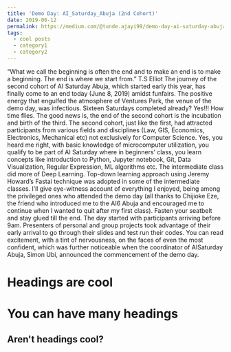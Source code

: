 ```yaml
---
title: 'Demo Day: AI_Saturday_Abuja (2nd Cohort)'
date: 2019-06-12
permalink: https://medium.com/@tunde.ajayi99/demo-day-ai-saturday-abuja-2nd-cohort-17ced8c37329 #/posts/2012/08/blog-post-1/
tags:
  - cool posts
  - category1
  - category2
---
```


<!-- This is a sample blog post. Lorem ipsum I can't remember the rest of lorem ipsum and don't have an internet connection right now. Testing testing testing this blog post. Blog posts are cool. -->
“What we call the beginning is often the end and to make an end is to make a beginning. The end is where we start from.”
T.S Elliot
The journey of the second cohort of AI Saturday Abuja, which started early this year, has finally come to an end today (June 8, 2019) amidst funfairs. The positive energy that engulfed the atmosphere of Ventures Park, the venue of the demo day, was infectious. Sixteen Saturdays completed already? Yes!!! How time flies. The good news is, the end of the second cohort is the incubation and birth of the third. The second cohort, just like the first, had attracted participants from various fields and disciplines (Law, GIS, Economics, Electronics, Mechanical etc) not exclusively for Computer Science. Yes, you heard me right, with basic knowledge of microcomputer utilization, you qualify to be part of AI Saturday where in beginners’ class, you learn concepts like introduction to Python, Jupyter notebook, Git, Data Visualization, Regular Expression, ML algorithms etc. The intermediate class did more of Deep Learning. Top-down learning approach using Jeremy Howard’s Fastai technique was adopted in some of the intermediate classes. I’ll give eye-witness account of everything I enjoyed, being among the privileged ones who attended the demo day (all thanks to Chijioke Eze, the friend who introduced me to the AI6 Abuja and encouraged me to continue when I wanted to quit after my first class). Fasten your seatbelt and stay glued till the end.
The day started with participants arriving before 9am. Presenters of personal and group projects took advantage of their early arrival to go through their slides and test run their codes. You can read excitement, with a tint of nervousness, on the faces of even the most confident, which was further noticeable when the coordinator of AISaturday Abuja, Simon Ubi, announced the commencement of the demo day.

Headings are cool
======

You can have many headings
======

Aren't headings cool?
------
